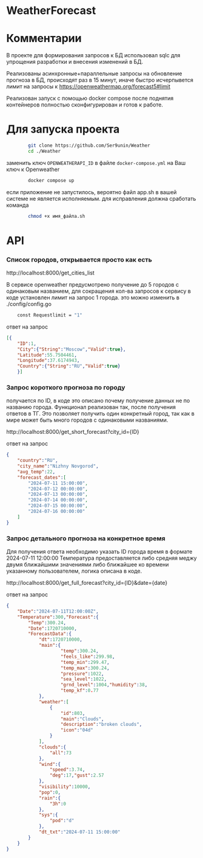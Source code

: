 ﻿# WeatherForecast
# Комментарии
В проекте для формирования запросов к БД использовал sqlc для упрощения разработки и внесения изменений в БД.

Реализованы асинхронные+параллельные запросы на обновление прогноза в БД, 
происходят раз в 15 минут, иначе быстро исчерпывется лимит на запросы к https://openweathermap.org/forecast5#limit

Реализован запуск с помощью docker compose после поднятия контейнеров полностью сконфигурирован и готов к работе.

# Для запуска проекта
```bash
        git clone https://github.com/Ser9unin/Weather
        cd ./Weather
```        
заменить ключ `OPENWEATHERAPI_ID` в файле `docker-compose.yml` на Ваш ключ к Openweather

```bash
        docker compose up
```

если приложение не запустилось, вероятно файл app.sh в вашей системе не является исполняемым.
для исправления должна сработать команда
```bash
        chmod +x имя_файла.sh
```
# API
### Cписок городов, открывается просто как есть
http://localhost:8000/get_cities_list

В сервисе openweather предусмотрено получение до 5 городов с одинаковым названием, для сокращения кол-ва запросов к сервису в коде установлен лимит на запрос 1 города. это можно изменить в ./config/config.go
```bash
    const Requestlimit = "1" 
```
ответ на запрос
```json
[{
    "ID":1,
    "City":{"String":"Moscow","Valid":true},
    "Latitude":55.7504461,
    "Longitude":37.6174943,
    "Country":{"String":"RU","Valid":true}
    }]
```

### Запрос короткого прогноза по городу
получается по ID, в коде это описано почему получение данных не по названию города.
Функционал реализован так, после получения ответов в ТГ.
Это позволяет получить один конкретный город,
так как в мире может быть много городов с одинаковыми названиями.

http://localhost:8000/get_short_forecast?city_id={ID}

ответ на запрос
```json
{
    "country":"RU",
    "city_name":"Nizhny Novgorod",
    "avg_temp":22,
    "forecast_dates":[
        "2024-07-11 15:00:00",
        "2024-07-12 00:00:00",
        "2024-07-13 00:00:00",
        "2024-07-14 00:00:00",
        "2024-07-15 00:00:00",
        "2024-07-16 00:00:00"
    ]
}
```
### Запрос детального прогноза на конкретное время 
Для получения ответа необходимо указать 
ID города 
время в формате 2024-07-11 12:00:00
Температура предоставляется либо средняя меджу двумя ближайшими значениями
либо ближайшее ко времени указанному пользователем, логика описана в коде.

http://localhost:8000/get_full_forecast?city_id={ID}&date={date}

ответ на запрос
```json
{
    "Date":"2024-07-11T12:00:00Z",
    "Temperature":300,"Forecast":{
        "Temp":300.24,
        "Date":1720710000,
        "ForecastData":{
            "dt":1720710000,
            "main":{
                    "temp":300.24,
                    "feels_like":299.98,
                    "temp_min":299.47,
                    "temp_max":300.24,
                    "pressure":1022,
                    "sea_level":1022,
                    "grnd_level":1004,"humidity":38,
                    "temp_kf":0.77
            },
            "weather":[
                {
                    "id":803,
                    "main":"Clouds",
                    "description":"broken clouds",
                    "icon":"04d"
                }
            ],
            "clouds":{
                "all":73
            },
            "wind":{
                "speed":3.74,
                "deg":17,"gust":2.57
            },
            "visibility":10000,
            "pop":0,
            "rain":{
                "3h":0
            },
            "sys":{
                "pod":"d"
            },
            "dt_txt":"2024-07-11 15:00:00"
        }
    }
}
```

